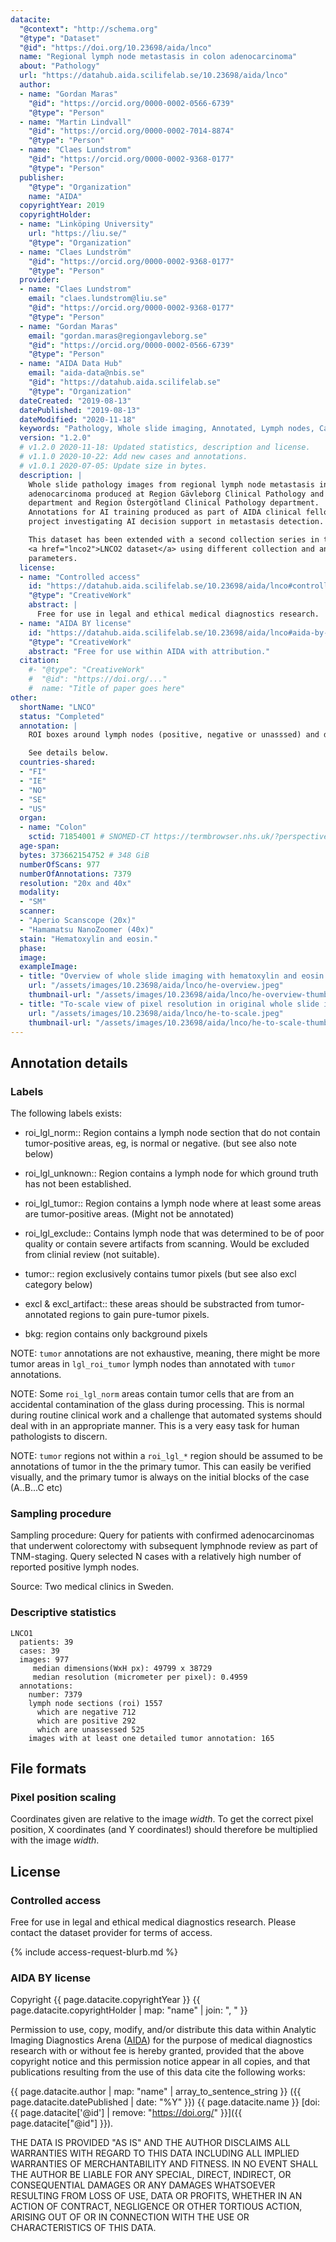 ```yaml
---
datacite:
  "@context": "http://schema.org"
  "@type": "Dataset"
  "@id": "https://doi.org/10.23698/aida/lnco"
  name: "Regional lymph node metastasis in colon adenocarcinoma"
  about: "Pathology"
  url: "https://datahub.aida.scilifelab.se/10.23698/aida/lnco"
  author:
  - name: "Gordan Maras"
    "@id": "https://orcid.org/0000-0002-0566-6739"
    "@type": "Person"
  - name: "Martin Lindvall"
    "@id": "https://orcid.org/0000-0002-7014-8874"
    "@type": "Person"
  - name: "Claes Lundstrom"
    "@id": "https://orcid.org/0000-0002-9368-0177"
    "@type": "Person"
  publisher:
    "@type": "Organization"
    name: "AIDA"
  copyrightYear: 2019
  copyrightHolder:
  - name: "Linköping University"
    url: "https://liu.se/"
    "@type": "Organization"
  - name: "Claes Lundström"
    "@id": "https://orcid.org/0000-0002-9368-0177"
    "@type": "Person"
  provider:
  - name: "Claes Lundstrom"
    email: "claes.lundstrom@liu.se"
    "@id": "https://orcid.org/0000-0002-9368-0177"
    "@type": "Person"
  - name: "Gordan Maras"
    email: "gordan.maras@regiongavleborg.se"
    "@id": "https://orcid.org/0000-0002-0566-6739"
    "@type": "Person"        
  - name: "AIDA Data Hub"
    email: "aida-data@nbis.se"
    "@id": "https://datahub.aida.scilifelab.se"
    "@type": "Organization"
  dateCreated: "2019-08-13"
  datePublished: "2019-08-13"
  dateModified: "2020-11-18"
  keywords: "Pathology, Whole slide imaging, Annotated, Lymph nodes, Cancer, Colon, Adenocarcinoma"
  version: "1.2.0"
  # v1.2.0 2020-11-18: Updated statistics, description and license.
  # v1.1.0 2020-10-22: Add new cases and annotations.
  # v1.0.1 2020-07-05: Update size in bytes.
  description: |
    Whole slide pathology images from regional lymph node metastasis in colon
    adenocarcinoma produced at Region Gävleborg Clinical Pathology and Cytology
    department and Region Östergötland Clinical Pathology department.
    Annotations for AI training produced as part of AIDA clinical fellowship
    project investigating AI decision support in metastasis detection.

    This dataset has been extended with a second collection series in the
    <a href="lnco2">LNCO2 dataset</a> using different collection and annotation
    parameters.
  license:
  - name: "Controlled access"
    id: "https://datahub.aida.scilifelab.se/10.23698/aida/lnco#controlled-access"
    "@type": "CreativeWork"
    abstract: |
      Free for use in legal and ethical medical diagnostics research.
  - name: "AIDA BY license"
    id: "https://datahub.aida.scilifelab.se/10.23698/aida/lnco#aida-by-license"
    "@type": "CreativeWork"
    abstract: "Free for use within AIDA with attribution."
  citation:
    #- "@type": "CreativeWork"
    #  "@id": "https://doi.org/..."
    #  name: "Title of paper goes here"
other:
  shortName: "LNCO"
  status: "Completed"
  annotation: |
    ROI boxes around lymph nodes (positive, negative or unasssed) and detailed tumor polygons

    See details below.
  countries-shared:
  - "FI"
  - "IE"
  - "NO"
  - "SE"
  - "US"
  organ:
  - name: "Colon"
    sctid: 71854001 # SNOMED-CT https://termbrowser.nhs.uk/?perspective=full&conceptId1=%s
  age-span:
  bytes: 373662154752 # 348 GiB
  numberOfScans: 977
  numberOfAnnotations: 7379
  resolution: "20x and 40x"
  modality:
  - "SM"
  scanner:
  - "Aperio Scanscope (20x)"
  - "Hamamatsu NanoZoomer (40x)"
  stain: "Hematoxylin and eosin."
  phase:
  image:
  exampleImage:
  - title: "Overview of whole slide imaging with hematoxylin and eosin staining."
    url: "/assets/images/10.23698/aida/lnco/he-overview.jpeg"
    thumbnail-url: "/assets/images/10.23698/aida/lnco/he-overview-thumbnail.jpeg"
  - title: "To-scale view of pixel resolution in original whole slide imaging data from hematoxylin and eosin staining."
    url: "/assets/images/10.23698/aida/lnco/he-to-scale.jpeg"
    thumbnail-url: "/assets/images/10.23698/aida/lnco/he-to-scale-thumbnail.jpeg"
---
```

## Annotation details

### Labels

The following labels exists:

- roi_lgl_norm:: Region contains a lymph node section that do not contain tumor-positive areas, eg, is normal or negative. (but see also note below)

- roi_lgl_unknown:: Region contains a lymph node for which ground truth has not been established.

- roi_lgl_tumor:: Region contains a lymph node where at least some areas are tumor-positive areas. (Might not be annotated)

- roi_lgl_exclude:: Contains lymph node that was determined to be of poor quality or contain severe artifacts from scanning. Would be excluded from clinial review (not suitable).

- tumor:: region exclusively contains tumor pixels (but see also excl category below)

- excl & excl_artifact:: these areas should be substracted from tumor-annotated regions to gain pure-tumor pixels.

- bkg: region contains only background pixels

NOTE: `tumor` annotations are not exhaustive, meaning, there might be more tumor areas in `lgl_roi_tumor` lymph nodes than annotated with `tumor` annotations.

NOTE: Some `roi_lgl_norm` areas contain tumor cells that are from an accidental contamination of the glass during processing. This is normal during routine clinical work and a challenge that automated systems should deal with in an appropriate manner. This is a very easy task for human pathologists to discern.

NOTE: `tumor` regions not within a `roi_lgl_*` region should be assumed to be annotations of tumor in the the primary tumor. This can easily be verified visually, and the primary tumor is always on the initial blocks of the case (A..B...C etc)

### Sampling procedure

Sampling procedure: Query for patients with confirmed adenocarcinomas that underwent colorectomy with subsequent lymphnode review as part of TNM-staging. Query selected N cases with a relatively high number of reported positive lymph nodes.

Source: Two medical clinics in Sweden.

### Descriptive statistics

```
LNCO1
  patients: 39
  cases: 39
  images: 977
     median dimensions(WxH px): 49799 x 38729
     median resolution (micrometer per pixel): 0.4959
  annotations:
    number: 7379
    lymph node sections (roi) 1557
      which are negative 712
      which are positive 292
      which are unassessed 525
    images with at least one detailed tumor annotation: 165
```
## File formats
### Pixel position scaling
Coordinates given are relative to the image *width*. To get the correct pixel
position, X coordinates (and Y coordinates!) should therefore be multiplied with
the image *width*.

## License
### Controlled access
Free for use in legal and ethical medical diagnostics research.
Please contact the dataset provider for terms of access.

{% include access-request-blurb.md %}

### AIDA BY license
Copyright
{{ page.datacite.copyrightYear }}
{{ page.datacite.copyrightHolder | map: "name" |  join: ", " }}

Permission to use, copy, modify, and/or distribute this data within Analytic
Imaging Diagnostics Arena ([AIDA](https://medtech4health.se/aida)) for the
purpose of medical diagnostics research with or without fee is hereby granted,
provided that the above copyright notice and this permission notice appear in
all copies, and that publications resulting from the use of this data cite the
following works:

{{ page.datacite.author | map: "name" | array_to_sentence_string }}
({{ page.datacite.datePublished | date: "%Y" }})
{{ page.datacite.name }}
[doi:{{ page.datacite['@id'] | remove: "https://doi.org/" }}]({{ page.datacite["@id"] }}).

THE DATA IS PROVIDED "AS IS" AND THE AUTHOR DISCLAIMS ALL WARRANTIES WITH REGARD
TO THIS DATA INCLUDING ALL IMPLIED WARRANTIES OF MERCHANTABILITY AND FITNESS. IN
NO EVENT SHALL THE AUTHOR BE LIABLE FOR ANY SPECIAL, DIRECT, INDIRECT, OR
CONSEQUENTIAL DAMAGES OR ANY DAMAGES WHATSOEVER RESULTING FROM LOSS OF USE, DATA
OR PROFITS, WHETHER IN AN ACTION OF CONTRACT, NEGLIGENCE OR OTHER TORTIOUS
ACTION, ARISING OUT OF OR IN CONNECTION WITH THE USE OR CHARACTERISTICS OF THIS
DATA.
